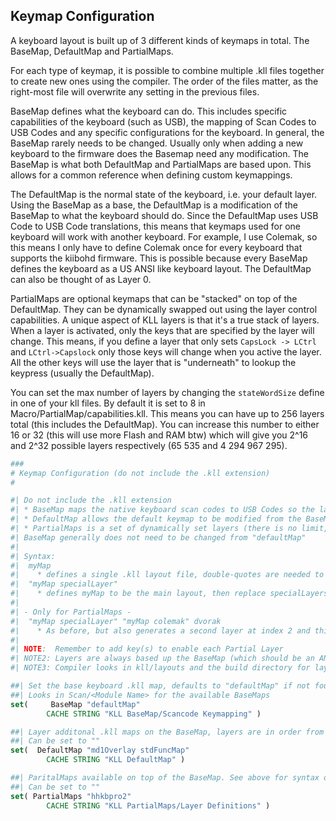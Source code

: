 ## Keymap Configuration

A keyboard layout is built up of 3 different kinds of keymaps in total.
The BaseMap, DefaultMap and PartialMaps.

For each type of keymap, it is possible to combine multiple .kll files together to create new ones using
the compiler. The order of the files matter, as the right-most file will overwrite any setting in the
previous files.

BaseMap defines what the keyboard can do. This includes specific capabilities of the keyboard (such as USB),
the mapping of Scan Codes to USB Codes and any specific configurations for the keyboard.
In general, the BaseMap rarely needs to be changed. Usually only when adding a new keyboard to the firmware
does the Basemap need any modification.
The BaseMap is what both DefaultMap and PartialMaps are based upon. This allows for a common reference
when defining custom keymappings.

The DefaultMap is the normal state of the keyboard, i.e. your default layer.
Using the BaseMap as a base, the DefaultMap is a modification of the BaseMap to what the keyboard should do.
Since the DefaultMap uses USB Code to USB Code translations, this means that keymaps used for one keyboard
will work with another keyboard.
For example, I use Colemak, so this means I only have to define Colemak once for every keyboard that supports
the kiibohd firmware. This is possible because every BaseMap defines the keyboard as a US ANSI like keyboard
layout.
The DefaultMap can also be thought of as Layer 0.

PartialMaps are optional keymaps that can be "stacked" on top of the DefaultMap.
They can be dynamically swapped out using the layer control capabilities.
A unique aspect of KLL layers is that it's a true stack of layers.
When a layer is activated, only the keys that are specified by the layer will change.
This means, if you define a layer that only sets `CapsLock -> LCtrl` and `LCtrl->Capslock` only those keys
will change when you active the layer. All the other keys will use the layer that is "underneath" to
lookup the keypress (usually the DefaultMap).

You can set the max number of layers by changing the `stateWordSize` define in one of your kll files.
By default it is set to 8 in Macro/PartialMap/capabilities.kll. This means you can have up to 256 layers
total (this includes the DefaultMap).
You can increase this number to either 16 or 32 (this will use more Flash and RAM btw) which will give you
2^16 and 2^32 possible layers respectively (65 535 and 4 294 967 295).

```cmake
###
# Keymap Configuration (do not include the .kll extension)
#

#| Do not include the .kll extension
#| * BaseMap maps the native keyboard scan codes to USB Codes so the layout is compatible with all other layouts
#| * DefaultMap allows the default keymap to be modified from the BaseMap
#| * PartialMaps is a set of dynamically set layers (there is no limit, but too many may use up too much RAM...)
#| BaseMap generally does not need to be changed from "defaultMap"
#|
#| Syntax:
#|  myMap
#|    * defines a single .kll layout file, double-quotes are needed to distinguish between layers
#|  "myMap specialLayer"
#|    * defines myMap to be the main layout, then replace specialLayers on top of it
#|
#| - Only for PartialMaps -
#|  "myMap specialLayer" "myMap colemak" dvorak
#|    * As before, but also generates a second layer at index 2 and third at index 3
#|
#| NOTE:  Remember to add key(s) to enable each Partial Layer
#| NOTE2: Layers are always based up the BaseMap (which should be an ANSI-like mapping)
#| NOTE3: Compiler looks in kll/layouts and the build directory for layout files (precedence on build directory)

##| Set the base keyboard .kll map, defaults to "defaultMap" if not found
##| Looks in Scan/<Module Name> for the available BaseMaps
set(     BaseMap "defaultMap"
        CACHE STRING "KLL BaseMap/Scancode Keymapping" )

##| Layer additonal .kll maps on the BaseMap, layers are in order from 1st to nth
##| Can be set to ""
set(  DefaultMap "md1Overlay stdFuncMap"
        CACHE STRING "KLL DefaultMap" )

##| ParitalMaps available on top of the BaseMap. See above for syntax on specifying multiple layers vs. layering
##| Can be set to ""
set( PartialMaps "hhkbpro2"
        CACHE STRING "KLL PartialMaps/Layer Definitions" )
```

